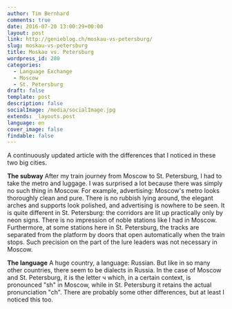 ```yaml
---
author: Tim Bernhard
comments: true
date: 2016-07-20 13:00:29+00:00
layout: post
link: http://genieblog.ch/moskau-vs-petersburg/
slug: moskau-vs-petersburg
title: Moskau vs. Petersburg
wordpress_id: 280
categories:
  - Language Exchange
  - Moscow
  - St. Petersburg
draft: false
template: post
description: false
socialImage: /media/socialImage.jpg
extends: _layouts.post
language: en
cover_image: false
findable: false
---
```


A continuously updated article with the differences that I noticed in these two big cities.

**The subway**
After my train journey from Moscow to St. Petersburg, I had to take the metro and luggage.
I was surprised a lot because there was simply no such thing in Moscow.
For example, advertising: Moscow's metro looks thoroughly clean and pure.
There is no rubbish lying around, the elegant arches and supports look polished, and advertising is nowhere to be seen.
It is quite different in St. Petersburg: the corridors are lit up practically only by neon signs.
There is no impression of noble stations like I had in Moscow.
Furthermore, at some stations here in St. Petersburg, the tracks are separated from the platform by doors that open automatically when the train stops.
Such precision on the part of the lure leaders was not necessary in Moscow.

**The language**
A huge country, a language: Russian.
But like in so many other countries, there seem to be dialects in Russia.
In the case of Moscow and St. Petersburg, it is the letter ч which, in a certain context, is pronounced "sh" in Moscow, while in St. Petersburg it retains the actual pronunciation "ch". There are probably some other differences, but at least I noticed this too.
